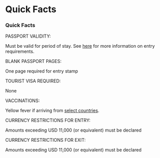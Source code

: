 # Quick Facts

### Quick Facts

PASSPORT VALIDITY:

Must be valid for period of stay. See [here](https://www.curacao.com/en/questions/customs-and-immigration/what-documents-do-i-need-to-enter-curacao) for more information on entry requirements.

BLANK PASSPORT PAGES:

One page required for entry stamp

TOURIST VISA REQUIRED:

None

VACCINATIONS:

Yellow fever if arriving from [select countries](https://wwwnc.cdc.gov/travel/yellowbook/2018/infectious-diseases-related-to-travel/yellow-fever#5291).

CURRENCY RESTRICTIONS FOR ENTRY:

Amounts exceeding USD 11,000 (or equivalent) must be declared

CURRENCY RESTRICTIONS FOR EXIT:

Amounts exceeding USD 11,000 (or equivalent) must be declared